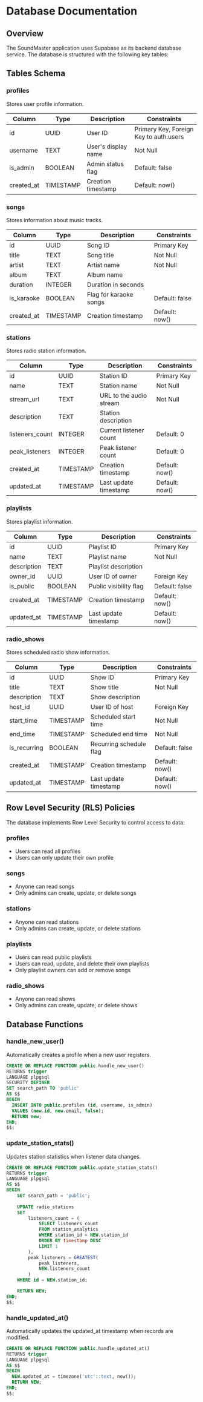 
# Database Documentation

## Overview

The SoundMaster application uses Supabase as its backend database service. The database is structured with the following key tables:

## Tables Schema

### profiles
Stores user profile information.

| Column   | Type        | Description                     | Constraints       |
|----------|-----------|---------------------------------|-------------------|
| id       | UUID       | User ID                         | Primary Key, Foreign Key to auth.users |
| username | TEXT       | User's display name             | Not Null          |
| is_admin | BOOLEAN    | Admin status flag               | Default: false    |
| created_at | TIMESTAMP | Creation timestamp              | Default: now()    |

### songs
Stores information about music tracks.

| Column     | Type      | Description                  | Constraints    |
|------------|-----------|------------------------------|----------------|
| id         | UUID      | Song ID                      | Primary Key    |
| title      | TEXT      | Song title                   | Not Null       |
| artist     | TEXT      | Artist name                  | Not Null       |
| album      | TEXT      | Album name                   |                |
| duration   | INTEGER   | Duration in seconds          |                |
| is_karaoke | BOOLEAN   | Flag for karaoke songs       | Default: false |
| created_at | TIMESTAMP | Creation timestamp           | Default: now() |

### stations
Stores radio station information.

| Column           | Type      | Description                | Constraints    |
|------------------|-----------|----------------------------|----------------|
| id               | UUID      | Station ID                 | Primary Key    |
| name             | TEXT      | Station name               | Not Null       |
| stream_url       | TEXT      | URL to the audio stream    | Not Null       |
| description      | TEXT      | Station description        |                |
| listeners_count  | INTEGER   | Current listener count     | Default: 0     |
| peak_listeners   | INTEGER   | Peak listener count        | Default: 0     |
| created_at       | TIMESTAMP | Creation timestamp         | Default: now() |
| updated_at       | TIMESTAMP | Last update timestamp      | Default: now() |

### playlists
Stores playlist information.

| Column      | Type      | Description             | Constraints    |
|-------------|-----------|-------------------------|----------------|
| id          | UUID      | Playlist ID             | Primary Key    |
| name        | TEXT      | Playlist name           | Not Null       |
| description | TEXT      | Playlist description    |                |
| owner_id    | UUID      | User ID of owner        | Foreign Key    |
| is_public   | BOOLEAN   | Public visibility flag  | Default: false |
| created_at  | TIMESTAMP | Creation timestamp      | Default: now() |
| updated_at  | TIMESTAMP | Last update timestamp   | Default: now() |

### radio_shows
Stores scheduled radio show information.

| Column      | Type      | Description              | Constraints    |
|-------------|-----------|--------------------------|----------------|
| id          | UUID      | Show ID                  | Primary Key    |
| title       | TEXT      | Show title               | Not Null       |
| description | TEXT      | Show description         |                |
| host_id     | UUID      | User ID of host          | Foreign Key    |
| start_time  | TIMESTAMP | Scheduled start time     | Not Null       |
| end_time    | TIMESTAMP | Scheduled end time       | Not Null       |
| is_recurring| BOOLEAN   | Recurring schedule flag  | Default: false |
| created_at  | TIMESTAMP | Creation timestamp       | Default: now() |
| updated_at  | TIMESTAMP | Last update timestamp    | Default: now() |

## Row Level Security (RLS) Policies

The database implements Row Level Security to control access to data:

### profiles
- Users can read all profiles
- Users can only update their own profile

### songs
- Anyone can read songs
- Only admins can create, update, or delete songs

### stations
- Anyone can read stations
- Only admins can create, update, or delete stations

### playlists
- Users can read public playlists
- Users can read, update, and delete their own playlists
- Only playlist owners can add or remove songs

### radio_shows
- Anyone can read shows
- Only admins can create, update, or delete shows

## Database Functions

### handle_new_user()
Automatically creates a profile when a new user registers.

```sql
CREATE OR REPLACE FUNCTION public.handle_new_user()
RETURNS trigger
LANGUAGE plpgsql
SECURITY DEFINER
SET search_path TO 'public'
AS $$
BEGIN
  INSERT INTO public.profiles (id, username, is_admin)
  VALUES (new.id, new.email, false);
  RETURN new;
END;
$$;
```

### update_station_stats()
Updates station statistics when listener data changes.

```sql
CREATE OR REPLACE FUNCTION public.update_station_stats()
RETURNS trigger
LANGUAGE plpgsql
AS $$
BEGIN
    SET search_path = 'public';
    
    UPDATE radio_stations
    SET 
        listeners_count = (
            SELECT listeners_count 
            FROM station_analytics 
            WHERE station_id = NEW.station_id 
            ORDER BY timestamp DESC 
            LIMIT 1
        ),
        peak_listeners = GREATEST(
            peak_listeners,
            NEW.listeners_count
        )
    WHERE id = NEW.station_id;

    RETURN NEW;
END;
$$;
```

### handle_updated_at()
Automatically updates the updated_at timestamp when records are modified.

```sql 
CREATE OR REPLACE FUNCTION public.handle_updated_at()
RETURNS trigger
LANGUAGE plpgsql
AS $$
BEGIN
  NEW.updated_at = timezone('utc'::text, now());
  RETURN NEW;
END;
$$;
```
